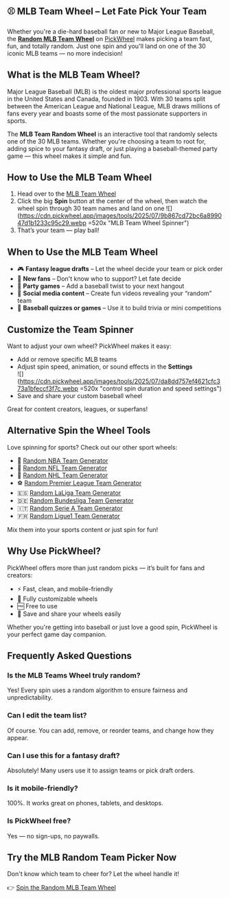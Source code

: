 ## ⚾ MLB Team Wheel – Let Fate Pick Your Team

Whether you're a die-hard baseball fan or new to Major League Baseball, the **[Random MLB Team Wheel](https://pickwheel.app/tools/random-mlb-team-generator)** on [PickWheel](https://pickwheel.app) makes picking a team fast, fun, and totally random. Just one spin and you'll land on one of the 30 iconic MLB teams — no more indecision!

## What is the MLB Team Wheel?

Major League Baseball (MLB) is the oldest major professional sports league in the United States and Canada, founded in 1903. With 30 teams split between the American League and National League, MLB draws millions of fans every year and boasts some of the most passionate supporters in sports.

The **MLB Team Random Wheel** is an interactive tool that randomly selects one of the 30 MLB teams. Whether you're choosing a team to root for, adding spice to your fantasy draft, or just playing a baseball-themed party game — this wheel makes it simple and fun.

## How to Use the MLB Team Wheel

1. Head over to the [MLB Team Wheel](/tools/random-mlb-team-generator)
2. Click the big **Spin** button at the center of the wheel, then watch the wheel spin through 30 team names and land on one
   ![](https://cdn.pickwheel.app/images/tools/2025/07/9b867cd72bc6a899047d1b1233c95c29.webp =520x "MLB Team Wheel Spinner")
3. That’s your team — play ball!

## When to Use the MLB Team Wheel

- 🎮 **Fantasy league drafts** – Let the wheel decide your team or pick order
- 🧢 **New fans** – Don't know who to support? Let fate decide
- 🥳 **Party games** – Add a baseball twist to your next hangout
- 🎥 **Social media content** – Create fun videos revealing your “random” team
- 🧠 **Baseball quizzes or games** – Use it to build trivia or mini competitions

## Customize the Team Spinner

Want to adjust your own wheel? PickWheel makes it easy:

- Add or remove specific MLB teams
- Adjust spin speed, animation, or sound effects in the **Settings**  
   ![](https://cdn.pickwheel.app/images/tools/2025/07/da8dd757ef4621cfc373a1bfeccf3f7c.webp =520x "control spin duration and speed settings")
- Save and share your custom baseball wheel

Great for content creators, leagues, or superfans!

## Alternative Spin the Wheel Tools

Love spinning for sports? Check out our other sport wheels:

- 🏀 [Random NBA Team Generator](/tools/random-nba-team-generator)
- 🏈 [Random NFL Team Generator](/tools/random-nfl-team-generator)
- 🏒 [Random NHL Team Generator](/tools/random-nhl-team-generator)
- ⚽ [Random Premier League Team Generator](/tools/random-premier-league-team-generator)
- 🇪🇸 [Random LaLiga Team Generator](/tools/random-laliga-team-generator)
- 🇩🇪 [Random Bundesliga Team Generator](/tools/random-bundesliga-team-generator)
- 🇮🇹 [Random Serie A Team Generator](/tools/random-serie-a-team-generator)
- 🇫🇷 [Random Ligue1 Team Generator](/tools/random-ligue-1-team-generator)

Mix them into your sports content or just spin for fun!

## Why Use PickWheel?

PickWheel offers more than just random picks — it’s built for fans and creators:

- ⚡ Fast, clean, and mobile-friendly
- 🎨 Fully customizable wheels
- 🆓 Free to use
- 💾 Save and share your wheels easily

Whether you're getting into baseball or just love a good spin, PickWheel is your perfect game day companion.

## Frequently Asked Questions

### Is the MLB Teams Wheel truly random?

Yes! Every spin uses a random algorithm to ensure fairness and unpredictability.

### Can I edit the team list?

Of course. You can add, remove, or reorder teams, and change how they appear.

### Can I use this for a fantasy draft?

Absolutely! Many users use it to assign teams or pick draft orders.

### Is it mobile-friendly?

100%. It works great on phones, tablets, and desktops.

### Is PickWheel free?

Yes — no sign-ups, no paywalls.

## Try the MLB Random Team Picker Now

Don't know which team to cheer for? Let the wheel handle it!

👉 [Spin the Random MLB Team Wheel](https://pickwheel.app/tools/random-mlb-team-generator)
